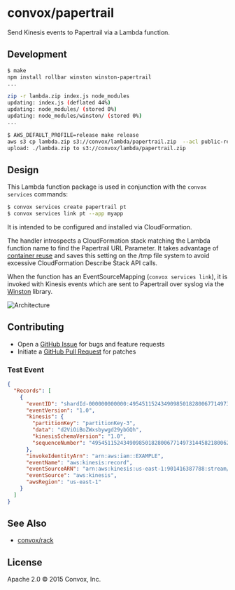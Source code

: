 # convox/papertrail

Send Kinesis events to Papertrail via a Lambda function.

## Development

```bash
$ make
npm install rollbar winston winston-papertrail
...

zip -r lambda.zip index.js node_modules
updating: index.js (deflated 44%)
updating: node_modules/ (stored 0%)
updating: node_modules/winston/ (stored 0%)
...

$ AWS_DEFAULT_PROFILE=release make release
aws s3 cp lambda.zip s3://convox/lambda/papertrail.zip  --acl public-read
upload: ./lambda.zip to s3://convox/lambda/papertrail.zip
```

## Design

This Lambda function package is used in conjunction with the `convox services`
commands:

```bash
$ convox services create papertrail pt
$ convox services link pt --app myapp
```

It is intended to be configured and installed via CloudFormation.

The handler introspects a CloudFormation stack matching the Lambda function
name to find the Papertrail URL Parameter. It takes advantage of
[container reuse](https://aws.amazon.com/blogs/compute/container-reuse-in-lambda/)
and saves this setting on the /tmp file system to avoid excessive
CloudFormation Describe Stack API calls.

When the function has an EventSourceMapping (`convox services link`), it is
invoked with Kinesis events which are sent to Papertrail over syslog via the
[Winston](https://github.com/winstonjs/winston) library.

![Architecture](https://github.com/convox/papertrail/raw/master/architecture.png "Architecture")

## Contributing

* Open a [GitHub Issue](https://github.com/convox/papertrail/issues/new) for bugs and feature requests
* Initiate a [GitHub Pull Request](https://help.github.com/articles/using-pull-requests/) for patches

### Test Event

```json
{
  "Records": [
    {
      "eventID": "shardId-000000000000:49545115243490985018280067714973144582180062593244200961",
      "eventVersion": "1.0",
      "kinesis": {
        "partitionKey": "partitionKey-3",
        "data": "d2ViOiBoZWxsbywgd29ybGQh",
        "kinesisSchemaVersion": "1.0",
        "sequenceNumber": "49545115243490985018280067714973144582180062593244200961"
      },
      "invokeIdentityArn": "arn:aws:iam::EXAMPLE",
      "eventName": "aws:kinesis:record",
      "eventSourceARN": "arn:aws:kinesis:us-east-1:901416387788:stream/myapp-staging-Kinesis-L6MUKT1VH451",
      "eventSource": "aws:kinesis",
      "awsRegion": "us-east-1"
    }
  ]
}
```

## See Also

* [convox/rack](https://github.com/convox/rack)

## License

Apache 2.0 &copy; 2015 Convox, Inc.
